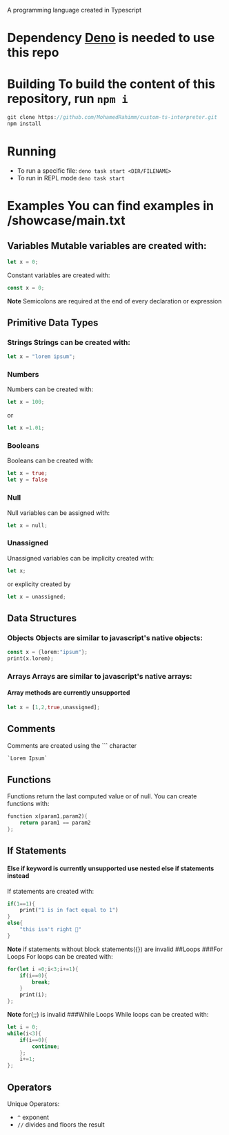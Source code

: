 A programming language created in Typescript

# Dependency [Deno](https://deno.com/) is needed to use this repo

# Building To build the content of this repository, run `npm i`

```rs
git clone https://github.com/MohamedRahimm/custom-ts-interpreter.git
npm install
```

# Running

- To run a specific file: `deno task start <DIR/FILENAME>`
- To run in REPL mode `deno task start`

# Examples You can find examples in /showcase/main.txt

## Variables Mutable variables are created with:

```rs
let x = 0;
```

Constant variables are created with:

```rs
const x = 0;
```

**Note** Semicolons are required at the end of every declaration or expression

## Primitive Data Types

### Strings Strings can be created with:

```rs
let x = "lorem ipsum";
```

### Numbers

Numbers can be created with:

```rs
let x = 100;
```

or

```rs
let x =1.01;
```

### Booleans

Booleans can be created with:

```rs
let x = true;
let y = false
```

### Null

Null variables can be assigned with:

```rs
let x = null;
```

### Unassigned

Unassigned variables can be implicity created with:

```rs
let x;
```

or explicity created by

```rs
let x = unassigned;
```

## Data Structures

### Objects Objects are similar to javascript's native objects:

```rs
const x = {lorem:"ipsum"};
print(x.lorem);
```

### Arrays Arrays are similar to javascript's native arrays:

#### Array methods are currently unsupported

```rs
let x = [1,2,true,unassigned];
```

## Comments

Comments are created using the ``` character

```rs
`Lorem Ipsum`
```

## Functions

Functions return the last computed value or of null. You can create functions
with:

```rs
function x(param1,param2){
    return param1 == param2
};
```

## If Statements

#### Else if keyword is currently unsupported use nested else if statements instead

If statements are created with:

```rs
if(1==1){
    print("1 is in fact equal to 1")
}
else{
    "this isn't right 🧐"
}
```

**Note** if statements without block statements({}) are invalid ##Loops ###For
Loops For loops can be created with:

```rs
for(let i =0;i<3;i+=1){
    if(i==0){
        break;
    }
    print(i);
};
```

**Note** for(;;) is invalid ###While Loops While loops can be created with:

```rs
let i = 0;
while(i<3){
    if(i==0){
        continue;
    };
    i+=1;
};
```

## Operators

Unique Operators:

- `^` exponent
- `//` divides and floors the result
